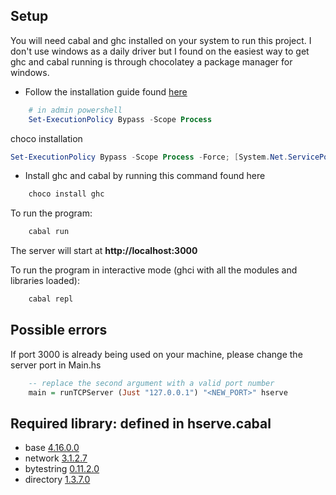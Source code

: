 ## Setup
You will need cabal and ghc installed on your system to run this project. I don't use windows as a daily driver but I found on the easiest way to get ghc and cabal running is through chocolatey a package manager for windows.

- Follow the installation guide found [here](https://chocolatey.org/install#individual)

```powershell
    # in admin powershell
    Set-ExecutionPolicy Bypass -Scope Process
```
choco installation
```powershell
Set-ExecutionPolicy Bypass -Scope Process -Force; [System.Net.ServicePointManager]::SecurityProtocol = [System.Net.ServicePointManager]::SecurityProtocol -bor 3072; iex ((New-Object System.Net.WebClient).DownloadString('https://community.chocolatey.org/install.ps1'))
```

- Install ghc and cabal by running this command found here
```powershell
    choco install ghc
```

To run the program:
```powershell
    cabal run
```
The server will start at **http://localhost:3000**

To run the program in interactive mode (ghci with all the modules and libraries loaded):
```powershell
    cabal repl
```

## Possible errors
If port 3000 is already being used on your machine, please change the server port in Main.hs
```haskell
    -- replace the second argument with a valid port number
    main = runTCPServer (Just "127.0.0.1") "<NEW_PORT>" hserve
```

## Required library: defined in hserve.cabal
- base [4.16.0.0](https://hackage.haskell.org/package/base)
- network [3.1.2.7](https://hackage.haskell.org/package/network)
- bytestring [0.11.2.0](https://hackage.haskell.org/package/bytestring)
- directory [1.3.7.0](https://hackage.haskell.org/package/directory)
